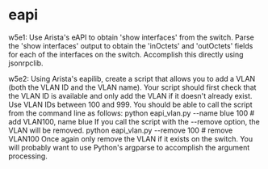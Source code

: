 # eapi
w5e1:
Use Arista's eAPI to obtain 'show interfaces' from the switch.
Parse the 'show interfaces' output to obtain the 'inOctets' and 'outOctets' fields for each of the interfaces on the switch.
Accomplish this directly using jsonrpclib.

w5e2:
 Using Arista's eapilib, create a script that allows you to add a VLAN (both the VLAN ID and the VLAN name).  Your script should first check that the VLAN ID is available and only add the VLAN if it doesn't already exist.  Use VLAN IDs between 100 and 999.  You should be able to call the script from the command line as follows:
   python eapi_vlan.py --name blue 100     # add VLAN100, name blue
If you call the script with the --remove option, the VLAN will be removed.
   python eapi_vlan.py --remove 100          # remove VLAN100
Once again only remove the VLAN if it exists on the switch.  You will probably want to use Python's argparse to accomplish the argument processing.
